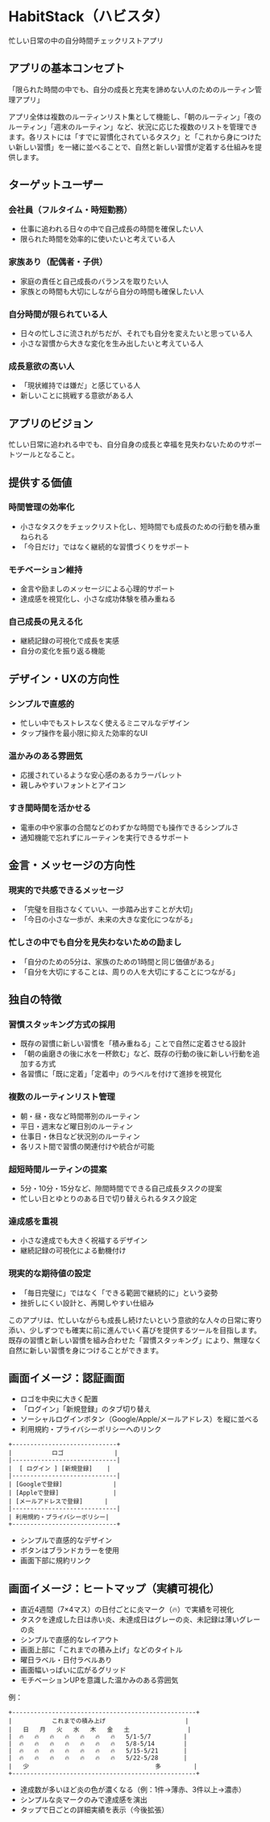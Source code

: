 # HabitStack（ハビスタ）

忙しい日常の中の自分時間チェックリストアプリ

## アプリの基本コンセプト

「限られた時間の中でも、自分の成長と充実を諦めない人のためのルーティン管理アプリ」

アプリ全体は複数のルーティンリスト集として機能し、「朝のルーティン」「夜のルーティン」「週末のルーティン」など、状況に応じた複数のリストを管理できます。各リストには「すでに習慣化されているタスク」と「これから身につけたい新しい習慣」を一緒に並べることで、自然と新しい習慣が定着する仕組みを提供します。

## ターゲットユーザー

### 会社員（フルタイム・時短勤務）
- 仕事に追われる日々の中で自己成長の時間を確保したい人
- 限られた時間を効率的に使いたいと考えている人

### 家族あり（配偶者・子供）
- 家庭の責任と自己成長のバランスを取りたい人
- 家族との時間も大切にしながら自分の時間も確保したい人

### 自分時間が限られている人
- 日々の忙しさに流されがちだが、それでも自分を変えたいと思っている人
- 小さな習慣から大きな変化を生み出したいと考えている人

### 成長意欲の高い人
- 「現状維持では嫌だ」と感じている人
- 新しいことに挑戦する意欲がある人

## アプリのビジョン

忙しい日常に追われる中でも、自分自身の成長と幸福を見失わないためのサポートツールとなること。

## 提供する価値

### 時間管理の効率化
- 小さなタスクをチェックリスト化し、短時間でも成長のための行動を積み重ねられる
- 「今日だけ」ではなく継続的な習慣づくりをサポート

### モチベーション維持
- 金言や励ましのメッセージによる心理的サポート
- 達成感を視覚化し、小さな成功体験を積み重ねる

### 自己成長の見える化
- 継続記録の可視化で成長を実感
- 自分の変化を振り返る機能

## デザイン・UXの方向性

### シンプルで直感的
- 忙しい中でもストレスなく使えるミニマルなデザイン
- タップ操作を最小限に抑えた効率的なUI

### 温かみのある雰囲気
- 応援されているような安心感のあるカラーパレット
- 親しみやすいフォントとアイコン

### すき間時間を活かせる
- 電車の中や家事の合間などのわずかな時間でも操作できるシンプルさ
- 通知機能で忘れずにルーティンを実行できるサポート

## 金言・メッセージの方向性

### 現実的で共感できるメッセージ
- 「完璧を目指さなくていい、一歩踏み出すことが大切」
- 「今日の小さな一歩が、未来の大きな変化につながる」

### 忙しさの中でも自分を見失わないための励まし
- 「自分のための5分は、家族のための1時間と同じ価値がある」
- 「自分を大切にすることは、周りの人を大切にすることにつながる」

## 独自の特徴

### 習慣スタッキング方式の採用
- 既存の習慣に新しい習慣を「積み重ねる」ことで自然に定着させる設計
- 「朝の歯磨きの後に水を一杯飲む」など、既存の行動の後に新しい行動を追加する方式
- 各習慣に「既に定着」「定着中」のラベルを付けて進捗を視覚化

### 複数のルーティンリスト管理
- 朝・昼・夜など時間帯別のルーティン
- 平日・週末など曜日別のルーティン
- 仕事日・休日など状況別のルーティン
- 各リスト間で習慣の関連付けや統合が可能

### 超短時間ルーティンの提案
- 5分・10分・15分など、隙間時間でできる自己成長タスクの提案
- 忙しい日とゆとりのある日で切り替えられるタスク設定

### 達成感を重視
- 小さな達成でも大きく祝福するデザイン
- 継続記録の可視化による動機付け

### 現実的な期待値の設定
- 「毎日完璧に」ではなく「できる範囲で継続的に」という姿勢
- 挫折しにくい設計と、再開しやすい仕組み

このアプリは、忙しいながらも成長し続けたいという意欲的な人々の日常に寄り添い、少しずつでも確実に前に進んでいく喜びを提供するツールを目指します。既存の習慣と新しい習慣を組み合わせた「習慣スタッキング」により、無理なく自然に新しい習慣を身につけることができます。

## 画面イメージ：認証画面

- ロゴを中央に大きく配置
- 「ログイン」「新規登録」のタブ切り替え
- ソーシャルログインボタン（Google/Apple/メールアドレス）を縦に並べる
- 利用規約・プライバシーポリシーへのリンク

```
+-----------------------------+
|           ロゴ              |
|-----------------------------|
|  [ ログイン ] [新規登録]    |
|-----------------------------|
| [Googleで登録]              |
| [Appleで登録]               |
| [メールアドレスで登録]      |
|-----------------------------|
| 利用規約・プライバシーポリシー|
+-----------------------------+
```

- シンプルで直感的なデザイン
- ボタンはブランドカラーを使用
- 画面下部に規約リンク

## 画面イメージ：ヒートマップ（実績可視化）

- 直近4週間（7×4マス）の日付ごとに炎マーク（🔥）で実績を可視化
- タスクを達成した日は赤い炎、未達成日はグレーの炎、未記録は薄いグレーの炎
- シンプルで直感的なレイアウト
- 画面上部に「これまでの積み上げ」などのタイトル
- 曜日ラベル・日付ラベルあり
- 画面幅いっぱいに広がるグリッド
- モチベーションUPを意識した温かみのある雰囲気

例：

```
+---------------------------------------------------+
|           これまでの積み上げ                      |
|   日   月   火   水   木   金   土                |
|  🔥   🔥   🔥   🔥   🔥   🔥   🔥   5/1-5/7         |
|  🔥   🔥   🔥   🔥   🔥   🔥   🔥   5/8-5/14        |
|  🔥   🔥   🔥   🔥   🔥   🔥   🔥   5/15-5/21       |
|  🔥   🔥   🔥   🔥   🔥   🔥   🔥   5/22-5/28       |
|   少                                   多         |
+---------------------------------------------------+
```

- 達成数が多いほど炎の色が濃くなる（例：1件→薄赤、3件以上→濃赤）
- シンプルな炎マークのみで達成感を演出
- タップで日ごとの詳細実績を表示（今後拡張）
